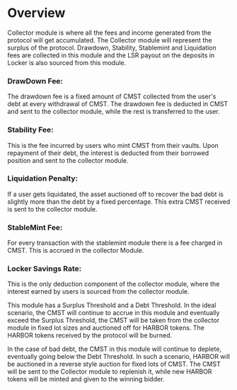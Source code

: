 # Overview

Collector module is where all the fees and income generated from the protocol will get accumulated. The Collector module will represent the surplus of the protocol. Drawdown, Stability, Stablemint and Liquidation fees are collected in this module and the LSR payout on the deposits in Locker is also sourced from this module.

### DrawDown Fee: 

The drawdown fee is a fixed amount of CMST collected from the user's debt at every withdrawal of CMST. The drawdown fee is deducted in CMST and sent to the collector module, while the rest is transferred to the user.

### Stability Fee: 
This is the fee incurred by users who mint CMST from their vaults. Upon repayment of their debt, the interest is deducted from their borrowed position and sent to the collector module.

### Liquidation Penalty: 
If a user gets liquidated, the asset auctioned off to recover the bad debt is slightly more than the debt by a fixed percentage. This extra CMST received is sent to the collector module.

### StableMint Fee: 
For every transaction with the stablemint module there is a fee charged in CMST. This is accrued in the collector Module.

### Locker Savings Rate: 
This is the only deduction component of the collector module, where the interest earned by users is sourced from the collector module.


This module has a Surplus Threshold and a Debt Threshold. In the ideal scenario, the CMST will continue to accrue in this module and eventually exceed the Surplus Threshold, the CMST will be taken from the collector module in fixed lot sizes and auctioned off for HARBOR tokens. The HARBOR tokens received by the protocol will be burned.

In the case of bad debt, the CMST in this module will continue to deplete, eventually going below the Debt Threshold. In such a scenario, HARBOR will be auctioned in a reverse style auction for fixed lots of CMST. The CMST will be sent to the Collector module to replenish it, while new HARBOR tokens will be minted and given to the winning bidder.
